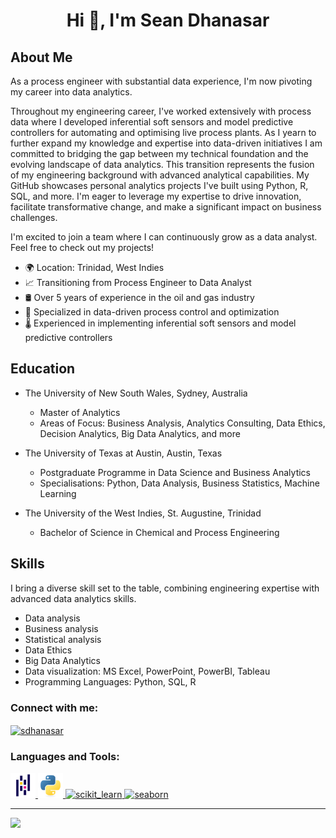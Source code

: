 <h1 align="center">Hi 👋, I'm Sean Dhanasar</h1>

## About Me

As a process engineer with substantial data experience, I'm now pivoting my career into data analytics. 

Throughout my engineering career, I've worked extensively with process data where I developed inferential soft sensors and model predictive controllers for automating and optimising live process plants. As I yearn to further expand my knowledge and expertise into data-driven initiatives I am committed to bridging the gap between my technical foundation and the evolving landscape of data analytics. This transition represents the fusion of my engineering background with advanced analytical capabilities. My GitHub showcases personal analytics projects I've built using Python, R, SQL, and more. I'm eager to leverage my expertise to drive innovation, facilitate transformative change, and make a significant impact on business challenges. 

I'm excited to join a team where I can continuously grow as a data analyst. Feel free to check out my projects!



- 🌍 Location: Trinidad, West Indies
- 📈 Transitioning from Process Engineer to Data Analyst
- 🛢️ Over 5 years of experience in the oil and gas industry
- 🔬 Specialized in data-driven process control and optimization
- 🌡️ Experienced in implementing inferential soft sensors and model predictive controllers

## Education



- The University of New South Wales, Sydney, Australia
  - Master of Analytics
  - Areas of Focus: Business Analysis, Analytics Consulting, Data Ethics, Decision Analytics, Big Data Analytics, and more

- The University of Texas at Austin, Austin, Texas
  - Postgraduate Programme in Data Science and Business Analytics
  - Specialisations: Python, Data Analysis, Business Statistics, Machine Learning

- The University of the West Indies, St. Augustine, Trinidad
  - Bachelor of Science in Chemical and Process Engineering
    
## Skills

I bring a diverse skill set to the table, combining engineering expertise with advanced data analytics skills.

- Data analysis
- Business analysis
- Statistical analysis
- Data Ethics
- Big Data Analytics
- Data visualization: MS Excel, PowerPoint, PowerBI, Tableau
- Programming Languages: Python, SQL, R


<h3 align="left">Connect with me:</h3>
<p align="left">
<a href="https://linkedin.com/in/sdhanasar" target="blank"><img align="center" src="https://raw.githubusercontent.com/rahuldkjain/github-profile-readme-generator/master/src/images/icons/Social/linked-in-alt.svg" alt="sdhanasar" height="30" width="40" /></a>
</p>

<h3 align="left">Languages and Tools:</h3>
<p align="left"> <a href="https://pandas.pydata.org/" target="_blank" rel="noreferrer"> <img src="https://raw.githubusercontent.com/devicons/devicon/2ae2a900d2f041da66e950e4d48052658d850630/icons/pandas/pandas-original.svg" alt="pandas" width="40" height="40"/> </a> <a href="https://www.python.org" target="_blank" rel="noreferrer"> <img src="https://raw.githubusercontent.com/devicons/devicon/master/icons/python/python-original.svg" alt="python" width="40" height="40"/> </a> <a href="https://scikit-learn.org/" target="_blank" rel="noreferrer"> <img src="https://upload.wikimedia.org/wikipedia/commons/0/05/Scikit_learn_logo_small.svg" alt="scikit_learn" width="40" height="40"/> </a> <a href="https://seaborn.pydata.org/" target="_blank" rel="noreferrer"> <img src="https://seaborn.pydata.org/_images/logo-mark-lightbg.svg" alt="seaborn" width="40" height="40"/> </a> </p>



---
[![](https://visitcount.itsvg.in/api?id=sean&icon=0&color=0)](https://visitcount.itsvg.in)



